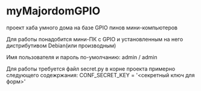 # myMajordomGPIO
проект хаба умного дома на базе GPIO пинов мини-компьютеров

Для работы понадобится мини-ПК с GPIO и установленным на него дистрибутивом Debian(или производным)

Имя пользователя и пароль по-умолчанию: admin / admin

Для работы требуется файл secret.py в корне проекта примерно следующего содежржания:
CONF_SECRET_KEY = '<секретный ключ для форм>'